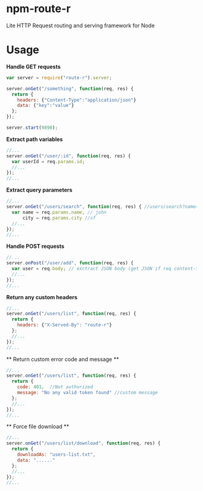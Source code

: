 # npm-route-r
Lite HTTP Request routing and serving framework for Node

# Usage
**Handle GET requests**
```js
var server = require("route-r").server;

server.onGet("/something", function(req, res) {
  return {
    headers: {"Content-Type":"application/json"}
    data: {"key":"value"}
  };
});

server.start(9898);
```
**Extract path variables**
```js
//...
server.onGet("/user/:id", function(req, res) {
  var userId = req.params.id;
  //...
});
//...
```
**Extract query parameters**
```js
//...
server.onGet("/users/search", function(req, res) { //users/search?name=john&city=sf
  var name = req.params.name, // john
      city = req.params.city //sf
  //...
});
//...
```
**Handle POST requests**
```js
//...
server.onPost("/user/add", function(req, res) { 
  var user = req.body; // exctract JSON body (get JSON if req content-type is application/json)
  //...
});
//...
```
**Return any custom headers**
```js
//...
server.onGet("/users/list", function(req, res) { 
  return {
    headers: {"X-Served-By": "route-r"}
  };
  //...
});
//...
```
** Return custom error code and message **
```js
//...
server.onGet("/users/list", function(req, res) { 
  return {
    code: 401,  //Not authorized
    message: "No any valid token found" //custom message
  };
  //...
});
//...
```
** Force file download **
```js
//...
server.onGet("/users/list/download", function(req, res) { 
  return {
    downloadAs: "users-list.txt",
    data: "......"
  };
  //...
});
//...
```
